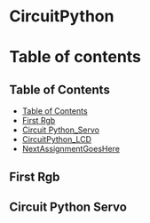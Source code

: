 # CircuitPython
Table of contents
=================
## Table of Contents
* [Table of Contents](#TableOfContents)
* [First Rgb](#First_Rgb)
* [Circuit Python_Servo](#CircuitPythonServo)
* [CircuitPython_LCD](#CircuitPython_LCD)
* [NextAssignmentGoesHere](#NextAssignment)

## First Rgb


## Circuit Python Servo
